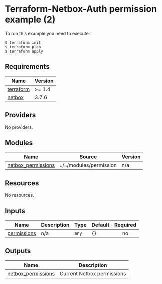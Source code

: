 # Terraform-Netbox-Auth permission example (2)

To run this example you need to execute:

```
$ terraform init
$ terraform plan
$ terraform apply
```

## Requirements

| Name | Version |
|------|---------|
| <a name="requirement_terraform"></a> [terraform](#requirement\_terraform) | >= 1.4 |
| <a name="requirement_netbox"></a> [netbox](#requirement\_netbox) | 3.7.6 |

## Providers

No providers.

## Modules

| Name | Source | Version |
|------|--------|---------|
| <a name="module_netbox_permissions"></a> [netbox\_permissions](#module\_netbox\_permissions) | ../../modules/permission | n/a |

## Resources

No resources.

## Inputs

| Name | Description | Type | Default | Required |
|------|-------------|------|---------|:--------:|
| <a name="input_permissions"></a> [permissions](#input\_permissions) | n/a | `any` | `{}` | no |

## Outputs

| Name | Description |
|------|-------------|
| <a name="output_netbox_permissions"></a> [netbox\_permissions](#output\_netbox\_permissions) | Current Netbox permissions |
<!-- END_TF_DOCS -->
